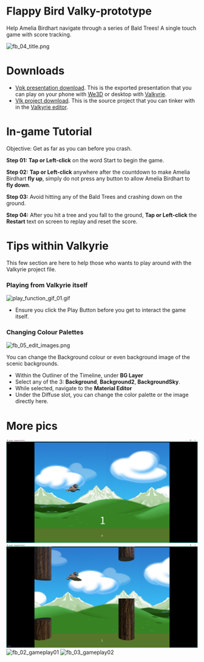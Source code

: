 # Flappy Bird Valky-prototype
Help Amelia Birdhart navigate through a series of Bald Trees! A single touch game with score tracking.  

![fb_04_title.png](https://cdn2.talansoft.com/ftp/img/tutorial_basic_image/tutorial_sample_images/fb_04_title.png)  

# Downloads
- [Vpk presentation download](https://cdn2.talansoft.com/ftp/samples/FlappyBird.vpk). This is the exported presentation that you can play on your phone with [We3D](https://www.talansoft.com/vlk/downloads#we3d) or desktop with [Valkyrie](https://www.talansoft.com/vlk/downloads#vlk).
- [Vlk project download](https://cdn2.talansoft.com/ftp/samples/FlappyBird.zip). This is the source project that you can tinker with in the [Valkyrie editor](https://www.talansoft.com/vlk/downloads#vlk).

# In-game Tutorial
Objective: Get as far as you can before you crash. 

**Step 01:** **Tap or Left-click** on the word Start to begin the game.

**Step 02:** **Tap or Left-click** anywhere after the countdown to make Amelia Birdhart **fly up**, simply do not press any button to allow Amelia Birdhart to **fly down**. 

**Step 03:** Avoid hitting any of the Bald Trees and crashing down on the ground.
 
**Step 04:** After you hit a tree and you fall to the ground, **Tap or Left-click** the **Restart** text on screen to replay and reset the score.

# Tips within Valkyrie 
This few section are here to help those who wants to play around with the Valkyrie project file. 

### Playing from Valkyrie itself 
![play_function_gif_01.gif](https://cdn2.talansoft.com/ftp/img/tutorial_basic_image/tutorial_sample_images/recent/play_function_gif_01.gif)  

* Ensure you click the Play Button before you get to interact the game itself.  

### Changing Colour Palettes 
![fb_05_edit_images.png](https://cdn2.talansoft.com/ftp/img/tutorial_basic_image/tutorial_sample_images/fb_05_edit_images.png)

You can change the Background colour or even background image of the scenic backgrounds.

* Within the Outliner of the Timeline, under **BG Layer**
* Select any of the 3: **Background**, **Background2**, **BackgroundSky**.
* While selected, navigate to the **Material Editor** 
* Under the Diffuse slot, you can change the color palette or the image directly here.

# More pics
![FB_02_Gameplay01](uploads/27bce13456a80692fbc7931da235b2e9/FB_02_Gameplay01.png)
![FB_03_Gameplay02](uploads/fb3985fb2046daa917a68520d452f095/FB_03_Gameplay02.png)
![fb_02_gameplay01](https://cdn2.talansoft.com/ftp/img/tutorial_basic_image/tutorial_sample_images/fb_02_gameplay01.png)
![fb_03_gameplay02](https://cdn2.talansoft.com/ftp/img/tutorial_basic_image/tutorial_sample_images/fb_03_gameplay02.png)

